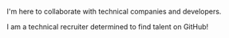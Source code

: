 I'm here to collaborate with technical companies and developers.

I am a technical recruiter determined to find talent on GitHub!
